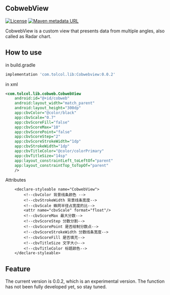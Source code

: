 ## CobwebView

[![License](https://img.shields.io/badge/License%20-Apache%202-337ab7.svg)](https://www.apache.org/licenses/LICENSE-2.0)
[![Maven metadata URL](https://img.shields.io/maven-metadata/v/https/dl.bintray.com/tolcol/maven/com/tolcol/lib/cobwebview/maven-metadata.xml.svg?color=blue&label=jcenter)](https://dl.bintray.com/tolcol/maven/com/tolcol/lib/cobwebview/)

CobwebView is a custom view that presents data from multiple angles, also called as Radar chart.

## How to use
in build.gradle
```groovy
implementation 'com.tolcol.lib:Cobwebview:0.0.2'
```
in xml
```xml
<com.tolcol.lib.cobweb.CobwebView
    android:id="@+id/cobweb"
    android:layout_width="match_parent"
    android:layout_height="300dp"
    app:cbvColor="@color/black"
    app:cbvScale="0.7"
    app:cbvScoreFill="false"
    app:cbvScoreMax="10"
    app:cbvScorePoint="false"
    app:cbvScoreStep="2"
    app:cbvScoreStrokeWidth="1dp"
    app:cbvStrokeWidth="1dp"
    app:cbvTitleColor="@color/colorPrimary"
    app:cbvTitleSize="14sp"
    app:layout_constraintLeft_toLeftOf="parent"
    app:layout_constraintTop_toTopOf="parent"
    />
```

Attributes
```Attributes
    <declare-styleable name="CobwebView">
        <!--cbvColor 背景线条颜色 -->
        <!--cbvStrokeWidth 背景线条宽度-->
        <!--cbvScale 蛛网半径占宽度的比-->
        <attr name="cbvScale" format="float"/>
        <!--cbvScoreMax 最大分数-->
        <!--cbvScoreStep 分数分割-->
        <!--cbvScorePoint 是否绘制分数点-->
        <!--cbvScoreStrokeWidth 分数线条宽度-->
        <!--cbvScoreFill 是否填充-->
        <!--cbvTitleSize 文字大小-->
        <!--cbvTitleColor 标题颜色-->
    </declare-styleable>
```
## Feature

The current version is 0.0.2, which is an experimental version. The function has not been fully 
developed yet, so stay tuned.